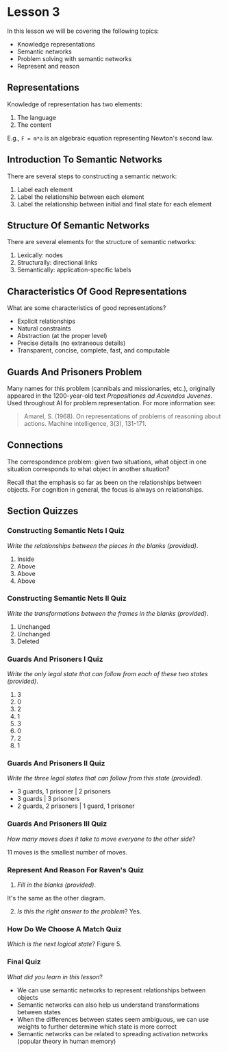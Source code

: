 # Lesson 3

In this lesson we will be covering the following topics:

- Knowledge representations
- Semantic networks
- Problem solving with semantic networks
- Represent and reason

## Representations

Knowledge of representation has two elements:

1. The language
2. The content

E.g., `F = m*a` is an algebraic equation representing Newton's second law.

## Introduction To Semantic Networks

There are several steps to constructing a semantic network:

1. Label each element
2. Label the relationship between each element
3. Label the relationship between initial and final state for each element

## Structure Of Semantic Networks

There are several elements for the structure of semantic networks:

1. Lexically: nodes
2. Structurally: directional links
3. Semantically: application-specific labels

## Characteristics Of Good Representations

What are some characteristics of good representations?

- Explicit relationships
- Natural constraints
- Abstraction (at the proper level)
- Precise details (no extraneous details)
- Transparent, concise, complete, fast, and computable

## Guards And Prisoners Problem

Many names for this problem (cannibals and missionaries, etc.), originally appeared in the 1200-year-old text _Propositiones ad Acuendos Juvenes_. Used throughout AI for problem representation. For more information see:

> Amarel, S. (1968). On representations of problems of reasoning about actions. Machine intelligence, 3(3), 131-171.

## Connections

The correspondence problem: given two situations, what object in one situation corresponds to what object in another situation?

Recall that the emphasis so far as been on the relationships between objects. For cognition in general, the focus is always on relationships.

## Section Quizzes

### Constructing Semantic Nets I Quiz

_Write the relationships between the pieces in the blanks (provided)_.

1. Inside
2. Above
3. Above
4. Above

### Constructing Semantic Nets II Quiz

_Write the transformations between the frames in the blanks (provided)_.

1. Unchanged
2. Unchanged
3. Deleted

### Guards And Prisoners I Quiz

_Write the only legal state that can follow from each of these two states (provided)_.

1. 3
2. 0
3. 2
4. 1
5. 3
6. 0
7. 2
8. 1

### Guards And Prisoners II Quiz

_Write the three legal states that can follow from this state (provided)_.

- 3 guards, 1 prisoner | 2 prisoners
- 3 guards | 3 prisoners
- 2 guards, 2 prisoners | 1 guard, 1 prisoner

### Guards And Prisoners III Quiz

_How many moves does it take to move everyone to the other side_?

11 moves is the smallest number of moves.

### Represent And Reason For Raven's Quiz

1. _Fill in the blanks (provided)_.

It's the same as the other diagram.

2. _Is this the right answer to the problem_? Yes.

### How Do We Choose A Match Quiz

_Which is the next logical state_? Figure 5.

### Final Quiz

_What did you learn in this lesson_?

- We can use semantic networks to represent relationships between objects
- Semantic networks can also help us understand transformations between states
- When the differences between states seem ambiguous, we can use weights to further determine which state is more correct
- Semantic networks can be related to spreading activation networks (popular theory in human memory)
